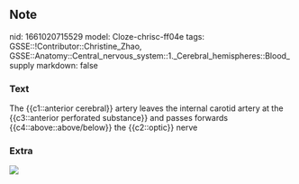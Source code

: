 ## Note
nid: 1661020715529
model: Cloze-chrisc-ff04e
tags: GSSE::!Contributor::Christine_Zhao, GSSE::Anatomy::Central_nervous_system::1._Cerebral_hemispheres::Blood_supply
markdown: false

### Text
<div>
  <div>
    <div>
      <div>
        <div>
          The {{c1::anterior cerebral}} artery leaves the internal
          carotid artery at the {{c3::anterior perforated
          substance}} and passes forwards
          {{c4::above::above/below}} the {{c2::optic}} nerve
        </div>
      </div>
    </div>
  </div>
</div>

### Extra
<img src="Screen%20Shot%202021-09-13%20at%201.44.18%20pm.png">
